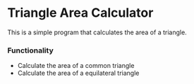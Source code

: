 # Triangle Area Calculator

This is a simple program that calculates the area of a triangle.

### Functionality

- Calculate the area of a common triangle
- Calculate the area of a equilateral triangle